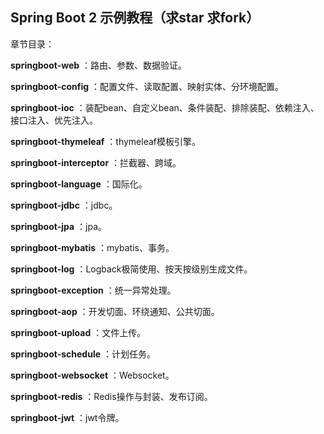 ## Spring Boot 2 示例教程（求star 求fork）

章节目录：

**springboot-web** ：路由、参数、数据验证。

**springboot-config** ：配置文件、读取配置、映射实体、分环境配置。

**springboot-ioc** ：装配bean、自定义bean、条件装配、排除装配、依赖注入、接口注入、优先注入。

**springboot-thymeleaf** ：thymeleaf模板引擎。

**springboot-interceptor** ：拦截器、跨域。

**springboot-language** ：国际化。

**springboot-jdbc** ：jdbc。

**springboot-jpa** ：jpa。

**springboot-mybatis** ：mybatis、事务。

**springboot-log** ：Logback极简使用、按天按级别生成文件。

**springboot-exception** ：统一异常处理。

**springboot-aop** ：开发切面、环绕通知、公共切面。

**springboot-upload** ：文件上传。

**springboot-schedule** ：计划任务。

**springboot-websocket** ：Websocket。

**springboot-redis** ：Redis操作与封装、发布订阅。

**springboot-jwt** ：jwt令牌。

 